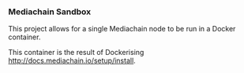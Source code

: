 ### Mediachain Sandbox

This project allows for a single Mediachain node to be run in a Docker container.

This container is the result of Dockerising http://docs.mediachain.io/setup/install.
